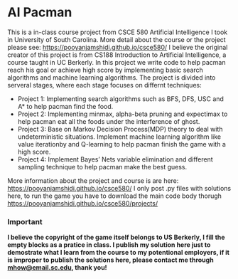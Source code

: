 # AI Pacman
This is a in-class course project from CSCE 580 Artificial Intelligence I took in University of South Carolina. 
More detail about the course or the project please see: https://pooyanjamshidi.github.io/csce580/ 
I believe the original creator of this project is from CS188 Introduction to Artificial Intelligence, a course taught in UC Berkerly.
In this project we write code to help pacman reach his goal or achieve high score by implementing basic search algorithms and machine learning algorithms.
The project is divided into serveral stages, where each stage focuses on differnt techniques:
- Project 1: Implementing search algorithms such as BFS, DFS, USC and A* to help pacman find the food.
- Project 2: Implementing minmax, alpha-beta pruning and expectimax to help pacman eat all the foods under the interference of ghost.
- Project 3: Base on Markov Decision Process(MDP) theory to deal with undeterministic situations. Implement machine learning algorithm 
like value iterationby and Q-learning to help pacman finish the game with a high score.
- Project 4: Implement Bayes’ Nets variable elimination and different sampling technique to help pacman make the best guess.  

More information about the project and course is are here: https://pooyanjamshidi.github.io/csce580/
I only post .py files with solutions here, to run the game you have to download the main code body thorugh https://pooyanjamshidi.github.io/csce580/projects/

### Important
**I believe the copyright of the game itself belongs to US Berkerly, I fill the empty blocks as a pratice in class. 
I publish my solution here just to demostrate what I learn from the course to my potentional employers, 
if it is improper to publish the solutions here, please contact me through mhow@email.sc.edu, thank you!**
